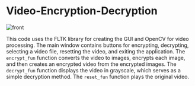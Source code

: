 # Video-Encryption-Decryption
![front](https://github.com/raghunihal/Video-Encryption-Decryption/assets/67452178/b088985a-5b04-4143-ab83-211ca8ae0c21)



This code uses the FLTK library for creating the GUI and OpenCV for video processing. 
The main window contains buttons for encrypting, decrypting, selecting a video file, resetting the video, and exiting the application. 
The `encrypt_fun` function converts the video to images, encrypts each image, and then creates an encrypted video from the encrypted images. 
The `decrypt_fun` function displays the video in grayscale, which serves as a simple decryption method. 
The `reset_fun` function plays the original video.
